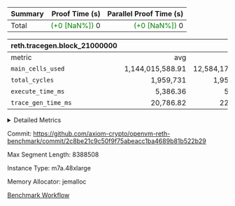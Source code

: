 | Summary | Proof Time (s) | Parallel Proof Time (s) |
|:---|---:|---:|
| Total | <span style='color: green'>(+0 [NaN%])</span> 0 | <span style='color: green'>(+0 [NaN%])</span> 0 |


| reth.tracegen.block_21000000 |||||
|:---|---:|---:|---:|---:|
|metric|avg|sum|max|min|
| `main_cells_used     ` |  1,144,015,588.91 |  12,584,171,478 |  1,923,843,599 |  289,650,004 |
| `total_cycles        ` |  1,959,731 |  1,959,731 |  1,959,731 |  1,959,731 |
| `execute_time_ms     ` |  5,386.36 |  59,250 |  8,725 |  414 |
| `trace_gen_time_ms   ` |  20,786.82 |  228,655 |  28,020 |  10,110 |



<details>
<summary>Detailed Metrics</summary>

| group | block_number | segment | trace_gen_time_ms | total_cycles | main_cells_used | execute_time_ms |
| --- | --- | --- | --- | --- | --- | --- |
| reth.tracegen.block_21000000 | 21000000 | 0 | 14,997 |  | 988,377,140 | 5,980 | 
| reth.tracegen.block_21000000 | 21000000 | 1 | 14,209 |  | 986,015,005 | 4,837 | 
| reth.tracegen.block_21000000 | 21000000 | 10 | 16,549 | 1,959,731 | 289,650,004 | 414 | 
| reth.tracegen.block_21000000 | 21000000 | 2 | 16,193 |  | 986,896,853 | 5,604 | 
| reth.tracegen.block_21000000 | 21000000 | 3 | 10,110 |  | 1,427,358,508 | 1,547 | 
| reth.tracegen.block_21000000 | 21000000 | 4 | 24,941 |  | 1,355,518,303 | 8,725 | 
| reth.tracegen.block_21000000 | 21000000 | 5 | 24,503 |  | 1,089,399,724 | 5,534 | 
| reth.tracegen.block_21000000 | 21000000 | 6 | 28,020 |  | 1,150,559,048 | 7,542 | 
| reth.tracegen.block_21000000 | 21000000 | 7 | 25,414 |  | 1,108,396,562 | 7,078 | 
| reth.tracegen.block_21000000 | 21000000 | 8 | 27,542 |  | 1,278,156,732 | 7,251 | 
| reth.tracegen.block_21000000 | 21000000 | 9 | 26,177 |  | 1,923,843,599 | 4,738 | 

</details>


Commit: https://github.com/axiom-crypto/openvm-reth-benchmark/commit/2c8be21c9c50f9f75abeacc1ba4689b81b522b29

Max Segment Length: 8388508

Instance Type: m7a.48xlarge

Memory Allocator: jemalloc

[Benchmark Workflow](https://github.com/axiom-crypto/openvm-reth-benchmark/actions/runs/13084180712)
